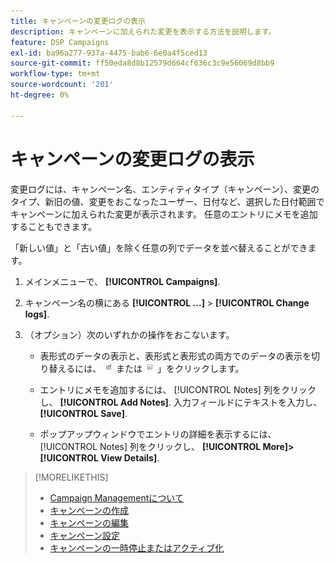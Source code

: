 ```yaml
---
title: キャンペーンの変更ログの表示
description: キャンペーンに加えられた変更を表示する方法を説明します。
feature: DSP Campaigns
exl-id: ba96a277-937a-4475-bab6-6e0a4f5ced13
source-git-commit: ff50eda8d8b12579d664cf636c3c9e56069d8bb9
workflow-type: tm+mt
source-wordcount: '201'
ht-degree: 0%

---
```


# キャンペーンの変更ログの表示

変更ログには、キャンペーン名、エンティティタイプ（キャンペーン）、変更のタイプ、新旧の値、変更をおこなったユーザー、日付など、選択した日付範囲でキャンペーンに加えられた変更が表示されます。 任意のエントリにメモを追加することもできます。

「新しい値」と「古い値」を除く任意の列でデータを並べ替えることができます。

1. メインメニューで、 **[!UICONTROL Campaigns]**.

1. キャンペーン名の横にある  **[!UICONTROL ...]** > **[!UICONTROL Change logs]**.

1. （オプション）次のいずれかの操作をおこないます。

   * 表形式のデータの表示と、表形式と表形式の両方でのデータの表示を切り替えるには、 ![テーブルとグラフ表示](/help/dsp/assets/table-plus-chart-view.png "テーブルとグラフ表示") または ![テーブル表示](/help/dsp/assets/table-view.png "テーブル表示") 」をクリックします。

   * エントリにメモを追加するには、 [!UICONTROL Notes] 列をクリックし、 **[!UICONTROL Add Notes]**. 入力フィールドにテキストを入力し、 **[!UICONTROL Save]**.

   * ポップアップウィンドウでエントリの詳細を表示するには、 [!UICONTROL Notes] 列をクリックし、 **[!UICONTROL More]>[!UICONTROL View Details]**.

>[!MORELIKETHIS]
>
>* [Campaign Managementについて](campaign-about.md)
>* [キャンペーンの作成](campaign-create.md)
>* [キャンペーンの編集](campaign-edit.md)
>* [キャンペーン設定](campaign-settings.md)
>* [キャンペーンの一時停止またはアクティブ化](campaign-pause-activate.md)

